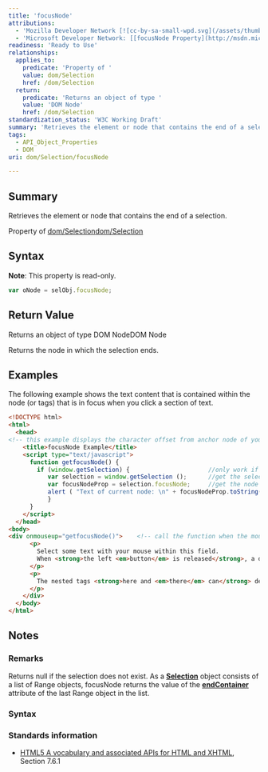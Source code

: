 ```yaml
---
title: 'focusNode'
attributions:
  - 'Mozilla Developer Network [![cc-by-sa-small-wpd.svg](/assets/thumb/8/8c/cc-by-sa-small-wpd.svg/120px-cc-by-sa-small-wpd.svg.png)](http://creativecommons.org/licenses/by-sa/3.0/us/): [[Selection.focusNode](https://developer.mozilla.org/en-US/docs/Web/API/Selection.focusNode) Article]'
  - 'Microsoft Developer Network: [[focusNode Property](http://msdn.microsoft.com/en-us/library/ie/ff974690(v=vs.85).aspx) Article]'
readiness: 'Ready to Use'
relationships:
  applies_to:
    predicate: 'Property of '
    value: dom/Selection
    href: /dom/Selection
  return:
    predicate: 'Returns an object of type '
    value: 'DOM Node'
    href: /dom/Selection
standardization_status: 'W3C Working Draft'
summary: 'Retrieves the element or node that contains the end of a selection.'
tags:
  - API_Object_Properties
  - DOM
uri: dom/Selection/focusNode

---
```

## Summary

Retrieves the element or node that contains the end of a selection.

Property of [dom/Selection](/dom/Selection)[dom/Selection](/dom/Selection)

## Syntax

**Note**: This property is read-only.

``` js
var oNode = selObj.focusNode;
```

## Return Value

Returns an object of type DOM NodeDOM Node

Returns the node in which the selection ends.

## Examples

The following example shows the text content that is contained within the node (or tags) that is in focus when you click a section of text.

``` html
<!DOCTYPE html>
<html>
  <head>
<!-- this example displays the character offset from anchor node of your selection-->
    <title>focusNode Example</title>
    <script type="text/javascript">
      function getfocusNode() {
        if (window.getSelection) {                      //only work if supported
           var selection = window.getSelection ();      //get the selection object
           var focusNodeProp = selection.focusNode;     //get the node containing the end of selection
           alert ( "Text of current node: \n" + focusNodeProp.toString() + "\nTag name: <" + focusNodeProp.parentNode.tagName +">");
           }
      }
    </script>
  </head>
<body>
<div onmouseup="getfocusNode()">    <!-- call the function when the mouse button is released -->
      <p>
        Select some text with your mouse within this field.
        When <strong>the left <em>button</em> is released</strong>, a dialog box appears with the focusNode.
      </p>
      <p>
        The nested tags <strong>here and <em>there</em> can</strong> demonstrate different focusNodes as well.
      </p>
    </div>
  </body>
</html>
```

## Notes

### Remarks

Returns null if the selection does not exist. As a [**Selection**](/dom/Selection) object consists of a list of Range objects, focusNode returns the value of the [**endContainer**](/dom/Range/endContainer) attribute of the last Range object in the list.

### Syntax

### Standards information

-   [HTML5 A vocabulary and associated APIs for HTML and XHTML](http://go.microsoft.com/fwlink/p/?linkid=221374), Section 7.6.1
